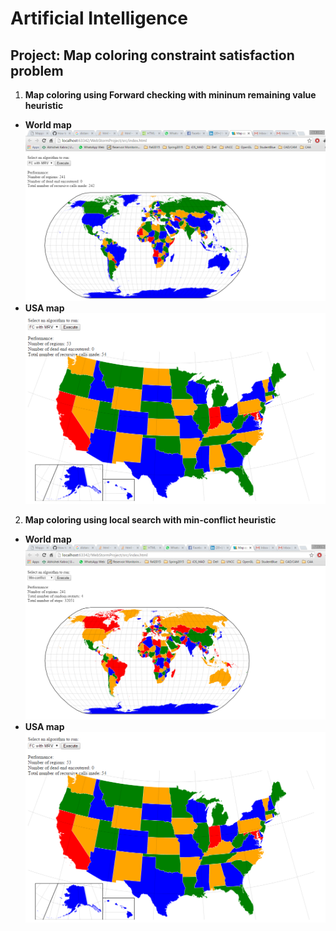 # Artificial Intelligence
## Project: Map coloring constraint satisfaction problem
1. **Map coloring using Forward checking with mininum remaining value heuristic**
  * **World map** ![World map using Forward checking with mininum remaining value heuristic](/Map_Coloring_CSP/World_FC_MRV.png?raw=true "World map using Forward checking with mininum remaining value heuristic")
  * **USA map** ![USA map using Forward checking with mininum remaining value heuristic](/Map_Coloring_CSP/US_FC_MRV.png?raw=true "USA map using Forward checking with mininum remaining value heuristic")
2. **Map coloring using local search with min-conflict heuristic**
  * **World map** ![World map using local search with min-conflict heuristic](/Map_Coloring_CSP/World_Local_Search_Min_Conflict.png?raw=true "World map using local search with min-conflict heuristic")
  * **USA map** ![USA map using using local search with min-conflict heuristic](/Map_Coloring_CSP/US_FC_MRV.png?raw=true "USA map using local search with min-conflict  heuristic")

